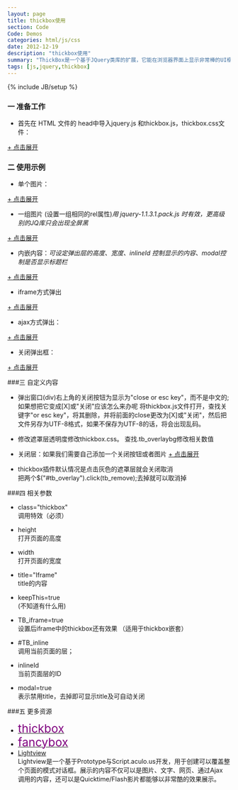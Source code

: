 ```yaml
---
layout: page
title: thickbox使用
section: Code
Code: Demos
categories: html/js/css
date: 2012-12-19
description: "thickbox使用"
summary: "ThickBox是一个基于JQuery类库的扩展，它能在浏览器界面上显示非常棒的UI框，它可以显示单图片，多图片，ajax请求内容或链接内容."
tags: [js,jquery,thickbox]
---
```

{% include JB/setup %}

### 一  准备工作
-   首先在 HTML 文件的 head中导入jquery.js 和thickbox.js，thickbox.css文件：  

<a href="#" onclick="javascript:toggle(this);">+ 点击展开</a>
<div style="display:none;">
{% highlight javascript %}
<script src="jquery.js" type="text/javascript"></script>    //jquery
<script src="thickbox.js" type="text/javascript"></script>  //thickbox
<link rel="stylesheet" href="thickbox.css" type="text/css" /> //弹出层样式
{% endhighlight %}
</div>

### 二  使用示例

-   单个图片： 

<a href="#" onclick="javascript:toggle(this);">+ 点击展开</a>
<div style="display:none;">
{% highlight javascript %}
//title控制显示的标题显示 
<a href="big.jpg" title="点击小图看大图" class="thickbox">  
    <img src="small.jpg" alt="Single Image" />  
</a>
{% endhighlight %}
</div>

-   一组图片 (设置一组相同的rel属性)*用 jquery-1.1.3.1.pack.js 时有效，更高级别的JQ库只会出现全屏黑*

<a href="#" onclick="javascript:toggle(this);">+ 点击展开</a>
<div style="display:none;">
{% highlight javascript %}
<a href="1.jpg" title="1" class="thickbox" rel="gallery-plants"><img src="1_t.jpg" alt="Plant1" /></a>  
<a href="2.jpg" title="1" class="thickbox" rel="gallery-plants"><img src="2_t.jpg" alt="Plant2" /></a>  
<a href="3.jpg" title="1" class="thickbox" rel="gallery-plants"><img src="3_t.jpg" alt="Plant3" /></a>  
<a href="4.jpg" title="1" class="thickbox" rel="gallery-plants"><img src="4_t.jpg" alt="Plant4" /></a>
{% endhighlight %}
</div>

-   内嵌内容：*可设定弹出层的高度、宽度、inlineId 控制显示的内容、modal控制是否显示标题栏*

<a href="#" onclick="javascript:toggle(this);">+ 点击展开</a>
<div style="display:none;">
{% highlight javascript %}
<input type="button" alt="#TB_inline?height=200&width=300&inlineId=test" title="按钮" value="显示" class="thickbox" />
或  
<a href="#TB_inline?height=200&width=300&inlineId=hiddenModalContent&modal=true" title="链接" class="thickbox">显示</a>  
<div id="test" style="display:none">这里是隐藏的内容</div>
{% endhighlight %}
</div>

-   iframe方式弹出  

<a href="#" onclick="javascript:toggle(this);">+ 点击展开</a>
<div style="display:none;">
{% highlight javascript %}
<a href="boxs.html?keepThis=true&TB_iframe=true&height=100&width=220&modal=true" title="显示IF" class="thickbox">显示</a>
{% endhighlight %}
</div>

-   ajax方式弹出： 

<a href="#" onclick="javascript:toggle(this);">+ 点击展开</a>
<div style="display:none;">
{% highlight javascript %}
<a href="box.html?height=350&width=350&modal=true" title="Ajax载入，页面无法查看源代码" class="thickbox">Example</a>
{% endhighlight %}
</div>

-   关闭弹出框：

<a href="#" onclick="javascript:toggle(this);">+ 点击展开</a>
<div style="display:none;">
{% highlight javascript %}
tb_remove();  
self.parent.tb_remove();//如果是子页面
{% endhighlight %}
</div>

###三  自定义内容

-   弹出窗口(div)右上角的关闭按钮为显示为"close or esc key"，而不是中文的; 如果想把它变成\[X\]或"关闭"应该怎么来办呢 
将thickbox.js文件打开，查找关键字"or esc key"，将其删除，并将前面的close更改为\[X\]或"关闭"，然后把文件另存为UTF-8格式，如果不保存为UTF-8的话，将会出现乱码。  

-   修改遮罩层透明度修改thickbox.css。
查找.tb_overlaybg修改相关数值  

-   关闭层：如果我们需要自己添加一个关闭按钮或者图片
<a href="#" onclick="javascript:toggle(this);">+ 点击展开</a>
<div style="display:none;">
{% highlight javascript %}
onclick="self.parent.tb_remove();"  
{% endhighlight %}
</div>

-   thickbox插件默认情况是点击灰色的遮罩层就会关闭取消  
把两个$("#tb_overlay").click(tb_remove);去掉就可以取消掉

###四  相关参数
-   class="thickbox"  
    调用特效（必须）

-   height  
    打开页面的高度

-   width  
    打开页面的宽度

-   title="Iframe"  
    title的内容

-   keepThis=true  
    (不知道有什么用)

-   TB_iframe=true  
    设置后iframe中的thickbox还有效果 （适用于thickbox嵌套）

-   \#TB_inline  
    调用当前页面的层；

-   inlineId  
    当前页面层的ID

-   modal=true  
    表示禁用title，去掉即可显示title及可自动关闭

###五  更多资源

-   <a href="{{site.demourl}}/thickbox/" target="_blank"><span style="font-size:26px;font-bold:bold; color:#800080;">thickbox</span></a>
-   <a href="{{site.demourl}}/fancybox/" target="_blank"><span style="font-size:26px;font-bold:bold; color:#800080;">fancybox</span></a>
-   <a href="http://www.nickstakenburg.com/projects/lightview/" target="_blank">Lightview</a>  
    Lightview是一个基于Prototype与Script.aculo.us开发，用于创建可以覆盖整个页面的模式对话框。展示的内容不仅可以是图片、文字、网页、通过Ajax 调用的内容，还可以是Quicktime/Flash影片都能够以非常酷的效果展示。
